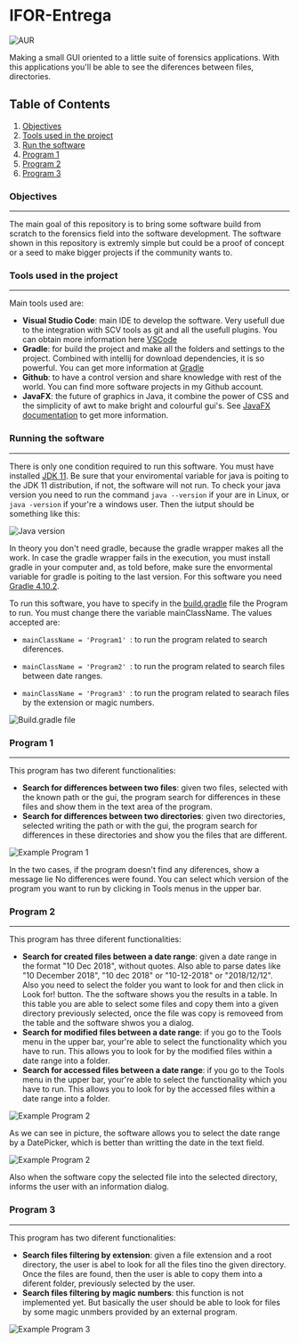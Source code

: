 # IFOR-Entrega

![AUR](https://img.shields.io/aur/license/yaourt.svg)

Making a small GUI oriented to a little suite of forensics applications. With this applications you'll be able to see the diferences between files, directories.

## Table of Contents

1. [Objectives](#-objectives)
2. [Tools used in the project](#-tools-used-in-the-project)
3. [Run the software](#-running-the-software)
4. [Program 1](#-program-1)
5. [Program 2](#-program-2)
6. [Program 3](#-program-3)

### Objectives
---
The main goal of this repository is to bring some software build from scratch to the forensics field into the software development. The software shown in this repository is extremly simple but could be a proof of concept or a seed to make bigger projects if the community wants to. 

### Tools used in the project
---

Main tools used are:

- **Visual Studio Code**: main IDE to develop the software. Very usefull due to the integration with SCV tools as git and all the usefull plugins. You can obtain more information here [VSCode](https://code.visualstudio.com/)
- **Gradle**: for build the project and make all the folders and settings to the project. Combined with intellij for download dependencies, it is so powerful. You can get more information at [Gradle](https://gradle.org/)
- **Github**: to have a control version and share knowledge with rest of the world. You can find more software projects in my Github account. 
- **JavaFX**: the future of graphics in Java, it combine the power of CSS and the simplicity of awt to make bright and colourful gui's. See [JavaFX documentation](https://www.oracle.com/technetwork/java/javafx/documentation/index.html) to get more information. 

### Running the software
---

There is only one condition required to run this software. You must have installed [JDK 11](https://www.oracle.com/technetwork/java/javase/downloads/jdk11-downloads-5066655.html). Be sure that your enviromental variable for java is poiting to the JDK 11 distribution, if not, the software will not run. To check your java version you need to run the command ```java --version``` if your are in Linux, or ```java -version``` if your're a windows user. Then the iutput should be something like this:

![Java version](readmeDocs/javaVersion.png "Checking Java Version")

In theory you don't need gradle, because the gradle wrapper makes all the work. In case the gradle wrapper fails in the execution, you must install gradle in your computer and, as told before, make sure the envormental variable for gradle is poiting to the last version. For this software you need [Gradle 4.10.2](https://gradle.org/next-steps/?version=4.10.2&format=all). 

To run this software, you have to specify in the [build.gradle](build.gradle) file the Program to run. You must change there the variable mainClassName. The values accepted are:

- ```mainClassName = 'Program1' ```: to run the program related to search diferences.

- ```mainClassName = 'Program2' ```: to run the program related to search files between date ranges. 

- ```mainClassName = 'Program3' ```: to run the program related to searach files by the extension or magic numbers. 

![Build.gradle file](readmeDocs/build.png "Build.gradle file configuration")

### Program 1
---

This program has two diferent functionalities:
- **Search for differences between two files**: given two files, selected with the known path or the gui, the program search for differences in these files and show them in the text area of the program. 
- **Search for differences between two directories**: given two directories, selected writing the path or with the gui, the program search for differences in these directories and show you the files that are different.

![Example Program 1](readmeDocs/example1.png "Example GUI Program 1")

In the two cases, if the program doesn't find any diferences, show a message lie No differences were found. You can select which version of the program you want to run by clicking in Tools menus in the upper bar. 

### Program 2
---

This program has three diferent functionalities:
- **Search for created files between a date range**: given a date range in the format "10 Dec 2018", without quotes. Also able to parse dates like "10 December 2018", "10 dec 2018" or "10-12-2018" or "2018/12/12". Also you need to select the folder you want to look for and then click in Look for! button. The the software shows you the results in a table. In this table you are able to select some files and copy them into a given directory previously selected, once the file was copy is removeed from the table and the software shwos you a dialog.
- **Search for modified files between a date range**: if you go to the Tools menu in the upper bar, your're able to select the functionality which you have to run. This allows you to look for by the modified files within a date range into a folder. 
- **Search for accessed files between a date range**: if you go to the Tools menu in the upper bar, your're able to select the functionality which you have to run. This allows you to look for by the accessed files within a date range into a folder. 

![Example Program 2](readmeDocs/example2.png "Example GUI Program 2")

As we can see in picture, the software allows you to select the date range by a DatePicker, which is better than writting the date in the text field. 

![Example Program 2](readmeDocs/example2-1.png "Example GUI Program 2")

Also when the software copy the selected file into the selected directory, informs the user with an information dialog.  


### Program 3
---

This program has two diferent functionalities:
- **Search files filtering by extension**: given a file extension and a root directory, the user is abel to look for all the files tino the given directory. Once the files are found, then the user is able to copy them into a diferent folder, previously selected by the user. 
- **Search files filtering by magic numbers**: this function is not implemented yet. But basically the user should be able to look for files by some magic unmbers provided by an external program. 

![Example Program 3](readmeDocs/example3.png "Example GUI Program 3")